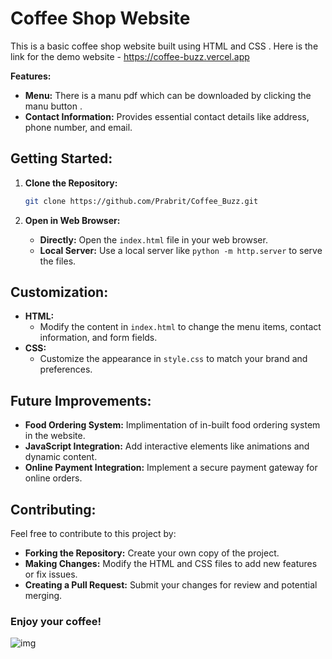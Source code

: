# **Coffee Shop Website**

This is a basic coffee shop website built using HTML and CSS .
Here is the link for the demo website - https://coffee-buzz.vercel.app


**Features:**

  * **Menu:** There is a manu pdf which can be downloaded by clicking the manu button .
  * **Contact Information:** Provides essential contact details like address, phone number, and email.

## **Getting Started:**

1.  **Clone the Repository:**

    ```bash
    git clone https://github.com/Prabrit/Coffee_Buzz.git
    ```
    
3.  **Open in Web Browser:**
      * **Directly:** Open the `index.html` file in your web browser.
      * **Local Server:** Use a local server like `python -m http.server` to serve the files.

## **Customization:**

  * **HTML:**
      - Modify the content in `index.html` to change the menu items, contact information, and form fields.
  * **CSS:**
      - Customize the appearance in `style.css` to match your brand and preferences.

## **Future Improvements:**

  * **Food Ordering System:** Implimentation of in-built food ordering system in the website.
  * **JavaScript Integration:** Add interactive elements like animations and dynamic content.
  * **Online Payment Integration:** Implement a secure payment gateway for online orders.

## **Contributing:**

Feel free to contribute to this project by:

  * **Forking the Repository:** Create your own copy of the project.
  * **Making Changes:** Modify the HTML and CSS files to add new features or fix issues.
  * **Creating a Pull Request:** Submit your changes for review and potential merging.

### **Enjoy your coffee\!**
![img](https://pagegpt.pro/api/utilities/image/coffee-shop-logo-maker/confirmed/1694746348854-48680.png)

